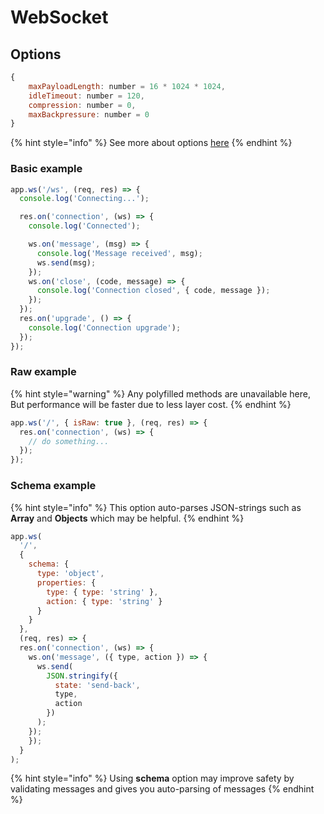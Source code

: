 # WebSocket

## Options

```javascript
{
    maxPayloadLength: number = 16 * 1024 * 1024,
    idleTimeout: number = 120,
    compression: number = 0,
    maxBackpressure: number = 0
}
```

{% hint style="info" %}
See more about options [here](https://unetworking.github.io/uWebSockets.js/generated/interfaces/websocketbehavior.html)
{% endhint %}

### Basic example

```javascript
app.ws('/ws', (req, res) => {
  console.log('Connecting...');

  res.on('connection', (ws) => {
    console.log('Connected');

    ws.on('message', (msg) => {
      console.log('Message received', msg);
      ws.send(msg);
    });
    ws.on('close', (code, message) => {
      console.log('Connection closed', { code, message });
    });
  });
  res.on('upgrade', () => {
    console.log('Connection upgrade');
  });
});
```

### Raw example

{% hint style="warning" %}
Any polyfilled methods are unavailable here, But performance will be faster due to less layer cost.
{% endhint %}

```javascript
app.ws('/', { isRaw: true }, (req, res) => {
  res.on('connection', (ws) => {
    // do something...
  });
});
```

### Schema example

{% hint style="info" %}
This option auto-parses JSON-strings such as **Array** and **Objects** which may be helpful.
{% endhint %}

```javascript
app.ws(
  '/',
  {
    schema: {
      type: 'object',
      properties: {
        type: { type: 'string' },
        action: { type: 'string' }
      }
    }
  },
  (req, res) => {
  res.on('connection', (ws) => {
    ws.on('message', ({ type, action }) => {
      ws.send(
        JSON.stringify({
          state: 'send-back',
          type,
          action
        })
      );
    });
    });
  }
);
```

{% hint style="info" %}
Using **schema** option may improve safety by validating messages and gives you auto-parsing of messages
{% endhint %}

